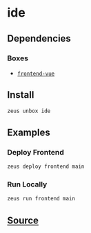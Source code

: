 
ide
====================







## Dependencies
### Boxes
* [`frontend-vue`](frontend-vue.md)




## Install
```bash
zeus unbox ide
```
## Examples
### Deploy Frontend 
```bash
zeus deploy frontend main
```
### Run Locally 
```bash
zeus run frontend main
```











## [Source](https://github.com/liquidapps-io/zeus-sdk/tree/master/boxes/groups/devenv/ide)